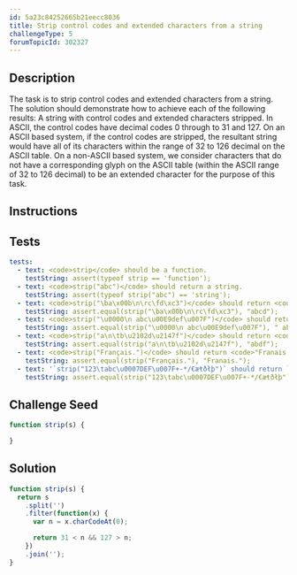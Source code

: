 ```yaml
---
id: 5a23c84252665b21eecc8036
title: Strip control codes and extended characters from a string
challengeType: 5
forumTopicId: 302327
---
```


## Description

<section id='description'>

The task is to strip control codes and extended characters from a string. The solution should demonstrate how to achieve each of the following results:
A string with control codes and extended characters stripped.
In ASCII, the control codes have decimal codes 0 through to 31 and 127. On an ASCII based system, if the control codes are stripped, the resultant string would have all of its characters within the range of 32 to 126 decimal on the ASCII table.
On a non-ASCII based system, we consider characters that do not have a corresponding glyph on the ASCII table (within the ASCII range of 32 to 126 decimal) to be an extended character for the purpose of this task.

</section>

## Instructions

<section id='instructions'>

</section>

## Tests

<section id='tests'>

```yml
tests:
  - text: <code>strip</code> should be a function.
    testString: assert(typeof strip == 'function');
  - text: <code>strip("abc")</code> should return a string.
    testString: assert(typeof strip("abc") == 'string');
  - text: <code>strip("\ba\x00b\n\rc\fd\xc3")</code> should return <code>"abcd"</code>.
    testString: assert.equal(strip("\ba\x00b\n\rc\fd\xc3"), "abcd");
  - text: <code>strip("\u0000\n abc\u00E9def\u007F")</code> should return <code>" abcdef"</code>.
    testString: assert.equal(strip("\u0000\n abc\u00E9def\u007F"), " abcdef");
  - text: <code>strip("a\n\tb\u2102d\u2147f")</code> should return <code>"abdf"</code>.
    testString: assert.equal(strip("a\n\tb\u2102d\u2147f"), "abdf");
  - text: <code>strip("Français.")</code> should return <code>"Franais."</code>.
    testString: assert.equal(strip("Français."), "Franais.");
  - text: '`strip("123\tabc\u0007DEF\u007F+-*/€æŧðłþ")` should return `"123abcDEF+-*/"`.'
    testString: assert.equal(strip("123\tabc\u0007DEF\u007F+-*/€æŧðłþ"), "123abcDEF+-*/");
```

</section>

## Challenge Seed

<section id='challengeSeed'>

<div id='js-seed'>

```js
function strip(s) {

}
```

</div>
</section>

## Solution

<section id='solution'>

```js
function strip(s) {
  return s
    .split('')
    .filter(function(x) {
      var n = x.charCodeAt(0);

      return 31 < n && 127 > n;
    })
    .join('');
}
```

</section>
